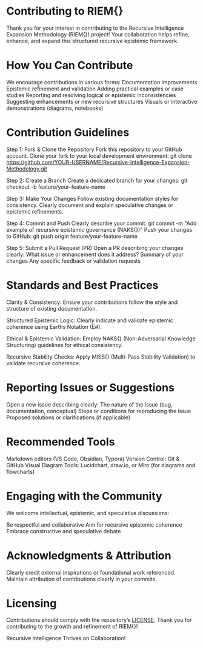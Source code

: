 #  Contributing to RIEM{}
Thank you for your interest in contributing to the Recursive Intelligence Expansion Methodology (RIEM{}) project! Your collaboration helps refine, enhance, and expand this structured recursive epistemic framework.

#  How You Can Contribute
We encourage contributions in various forms:
Documentation improvements
Epistemic refinement and validation
Adding practical examples or case studies
Reporting and resolving logical or epistemic inconsistencies
Suggesting enhancements or new recursive structures
Visuals or interactive demonstrations (diagrams, notebooks)

#  Contribution Guidelines
Step 1: Fork & Clone the Repository
Fork this repository to your GitHub account.
Clone your fork to your local development environment:
git clone https://github.com/YOUR-USERNAME/Recursive-Intelligence-Expansion-Methodology.git

Step 2: Create a Branch
Create a dedicated branch for your changes:
git checkout -b feature/your-feature-name

Step 3: Make Your Changes
Follow existing documentation styles for consistency.
Clearly document and explain speculative changes or epistemic refinements.

Step 4: Commit and Push
Clearly describe your commit:
git commit -m "Add example of recursive epistemic governance (NAKS{})"
Push your changes to GitHub:
git push origin feature/your-feature-name

Step 5: Submit a Pull Request (PR)
Open a PR describing your changes clearly:
What issue or enhancement does it address?
Summary of your changes
Any specific feedback or validation requests

#  Standards and Best Practices
Clarity & Consistency:
Ensure your contributions follow the style and structure of existing documentation.

Structured Epistemic Logic:
Clearly indicate and validate epistemic coherence using Earths Notation (E#).

Ethical & Epistemic Validation:
Employ NAKS{} (Non-Adversarial Knowledge Structuring) guidelines for ethical consistency.

Recursive Stability Checks:
Apply MISS{} (Multi-Pass Stability Validation) to validate recursive coherence.

#  Reporting Issues or Suggestions
Open a new issue describing clearly:
The nature of the issue (bug, documentation, conceptual)
Steps or conditions for reproducing the issue
Proposed solutions or clarifications (if applicable)

#  Recommended Tools
Markdown editors (VS Code, Obsidian, Typora)
Version Control: Git & GitHub
Visual Diagram Tools: Lucidchart, draw.io, or Miro (for diagrams and flowcharts)

#  Engaging with the Community
We welcome intellectual, epistemic, and speculative discussions:

Be respectful and collaborative
Aim for recursive epistemic coherence
Embrace constructive and speculative debate

# Acknowledgments & Attribution
Clearly credit external inspirations or foundational work referenced.
Maintain attribution of contributions clearly in your commits.

# Licensing
Contributions should comply with the repository’s [LICENSE](https://github.com/etjoy82/Recursive-Intelligence-Expansion-Methodology/blob/main/LICENSE).
Thank you for contributing to the growth and refinement of RIEM{}!

Recursive Intelligence Thrives on Collaboration!

